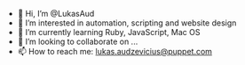 - 👋 Hi, I’m @LukasAud
- 👀 I’m interested in automation, scripting and website design
- 🌱 I’m currently learning Ruby, JavaScript, Mac OS
- 💞️ I’m looking to collaborate on ...
- 📫 How to reach me: lukas.audzevicius@puppet.com

<!---
LukasAud/LukasAud is a ✨ special ✨ repository because its `README.md` (this file) appears on your GitHub profile.
You can click the Preview link to take a look at your changes.
--->
